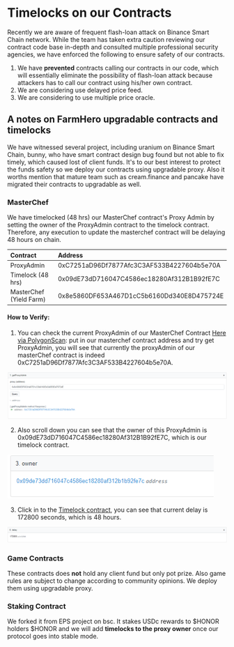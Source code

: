 # Timelocks on our Contracts

Recently we are aware of frequent flash-loan attack on Binance Smart Chain network. While the team has taken extra caution reviewing our contract code base in-depth and consulted multiple professional security agencies, we have enforced the following to ensure safety of our contracts.

1. We have **prevented** contracts calling our contracts in our code, which will essentially eliminate the possibility of flash-loan attack because attackers has to call our contract using his/her own contract.
2. We are considering use delayed price feed.
3. We are considering to use multiple price oracle.

## A notes on FarmHero upgradable contracts and timelocks 

We have witnessed several project, including uranium on Binance Smart Chain, bunny, who have smart contract design bug found but not able to fix timely, which caused lost of client funds. It's to our best interest to protect the funds safety so we deploy our contracts using upgradable proxy. Also it worths mention that mature team such as cream.finance and pancake have migrated their contracts to upgradable as well. 

### MasterChef

We have timelocked \(48 hrs\) our MasterChef contract's Proxy Admin by setting the owner of the ProxyAdmin contract to the timelock contract. Therefore, any execution to update the masterchef contract will be delaying 48 hours on chain. 

| Contract | Address |
| :--- | :--- |
| ProxyAdmin | 0xC7251aD96Df7877Afc3C3AF533B4227604b5e70A |
| Timelock \(48 hrs\) | 0x09dE73dD716047C4586ec18280Af312B1B92fE7C |
| MasterChef \(Yield Farm\) | 0x8e5860DF653A467D1cC5b6160Dd340E8D475724E |

#### How to Verify:

1. You can check the current ProxyAdmin of our MasterChef Contract [Here via PolygonScan](https://polygonscan.com/address/0xC7251aD96Df7877Afc3C3AF533B4227604b5e70A#readContract): put in our masterchef contract address and try get ProxyAdmin, you will see that currently the proxyAdmin of our masterChef contract is indeed 0xC7251aD96Df7877Afc3C3AF533B4227604b5e70A.

![](.gitbook/assets/image%20%288%29.png)

2. Also scroll down you can see that the owner of this ProxyAdmin is 0x09dE73dD716047C4586ec18280Af312B1B92fE7C, which is our timelock contract.

![](.gitbook/assets/image%20%284%29.png)

3. Click in to the [Timelock contract](https://polygonscan.com/address/0x09de73dd716047c4586ec18280af312b1b92fe7c#readContract), you can see that current delay is 172800 seconds, which is 48 hours.

![](.gitbook/assets/image%20%285%29.png)

### Game Contracts

These contracts does **not** hold any client fund but only pot prize. Also game rules are subject to change according to community opinions. We deploy them using upgradable proxy. 

### Staking Contract

We forked it from EPS project on bsc. It stakes USDc rewards to $HONOR holders $HONOR and we will add **timelocks to the proxy owner** once our protocol goes into stable mode.





